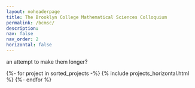 ```yaml
---
layout: noheaderpage
title: The Brooklyn College Mathematical Sciences Colloquium
permalink: /bcmsc/
description: 
nav: false
nav_order: 2
horizontal: false
---
```

<!-- pages/bcmsc.md -->

an attempt to make them longer?

  <div class="projects">

 {%- for project in sorted_projects -%}
      {% include projects_horizontal.html %}
 {%- endfor %}

 </div>

